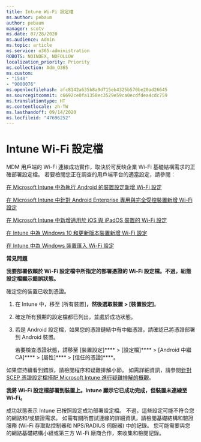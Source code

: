 ```yaml
---
title: Intune Wi-Fi 設定檔
ms.author: pebaum
author: pebaum
manager: scotv
ms.date: 07/28/2020
ms.audience: Admin
ms.topic: article
ms.service: o365-administration
ROBOTS: NOINDEX, NOFOLLOW
localization_priority: Priority
ms.collection: Adm_O365
ms.custom:
- "1548"
- "9000076"
ms.openlocfilehash: afc8142a635b8a9d715eb4325b570be20ad26645
ms.sourcegitcommit: c6692ce0fa1358ec3529e59ca0ecdfdea4cdc759
ms.translationtype: HT
ms.contentlocale: zh-TW
ms.lasthandoff: 09/14/2020
ms.locfileid: "47696252"
---
```

# <a name="intune-wi-fi-profiles"></a>Intune Wi-Fi 設定檔

MDM 用戶端的 Wi-Fi 連線成功實作，取決於可反映企業 Wi-Fi 基礎結構需求的正確部署設定檔。 若要檢閱您正在調查的用戶端平台的適當設定，請參閱： 

[在 Microsoft Intune 中為執行 Android 的裝置設定新增 Wi-Fi 設定](https://docs.microsoft.com/intune/wi-fi-settings-android)

[在 Microsoft Intune 中針對 Android Enterprise 專用與完全受控裝置新增 Wi-Fi 設定](https://docs.microsoft.com/intune/wi-fi-settings-android-enterprise)

[在 Microsoft Intune 中新增適用於 iOS 與 iPadOS 裝置的 Wi-Fi 設定](https://docs.microsoft.com/intune/wi-fi-settings-ios)

[在 Intune 中為 Windows 10 和更新版本裝置新增 Wi-Fi 設定](https://docs.microsoft.com/intune/wi-fi-settings-windows)

[在 Intune 中為 Windows 裝置匯入 Wi-Fi 設定](https://docs.microsoft.com/intune/wi-fi-settings-import-windows-8-1)

**常見問題**

**我要部署依賴於 Wi-Fi 設定檔中所指定的部署憑證的 Wi-Fi 設定檔。不過，組態設定檔顯示錯誤狀態。**

確定您的裝置已收到憑證。

1. 在 Intune 中，移至 [所有裝置]****，然後選取裝置 > [裝置設定]****。

2. 確定所有預期的設定檔都已列出，並處於成功狀態。

3. 若是 Android 設定檔，如果您的憑證鏈結中有中繼憑證，請確認已將憑證部署到 Android 裝置。

    若要檢查憑證狀態，請移至 [裝置設定]****  >  [設定檔]****  >  [Android 中繼 CA]****  >  [屬性]****  >  [信任的憑證]****。

如果您持續看到錯誤，請檢閱程序和疑難排解小節。 如需詳細資訊，請參閱[針對 SCEP 憑證設定檔搭配 Microsoft Intune 進行疑難排解的概觀](https://support.microsoft.com/help/4457481/troubleshooting-scep-certificate-profile-deployment-in-intune)。

**我將 Wi-Fi 設定檔部署到裝置上。Intune 顯示它已成功完成，但裝置未連線至 Wi-Fi。**

成功狀態表示 Intune 已按照設定成功部署設定檔。 不過，這些設定可能不符合您的網路和/或驗證需求。 如需有關所嘗試連線的詳細資訊，請檢閱基礎結構和驗證服務 (Wi-Fi 存取點控制器和 NPS/RADIUS 伺服器) 中的記錄。 您可能需要與您的網路基礎結構小組或第三方 Wi-Fi 廠商合作，來收集和檢閱記錄。